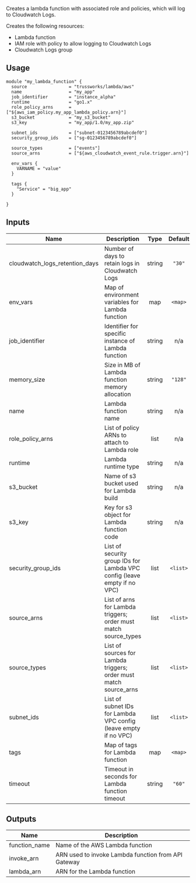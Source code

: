 <!-- BEGINNING OF PRE-COMMIT-TERRAFORM DOCS HOOK -->
Creates a lambda function with associated role and policies, which
will log to Cloudwatch Logs.

Creates the following resources:

* Lambda function
* IAM role with policy to allow logging to Cloudwatch Logs
* Cloudwatch Logs group

## Usage

```hcl
module "my_lambda_function" {
  source                = "trussworks/lambda/aws"
  name                  = "my_app"
  job_identifier        = "instance_alpha"
  runtime               = "go1.x"
  role_policy_arns      = ["${aws_iam_policy.my_app_lambda_policy.arn}"]
  s3_bucket             = "my_s3_bucket"
  s3_key                = "my_app/1.0/my_app.zip"

  subnet_ids            = ["subnet-0123456789abcdef0"]
  security_group_ids    = ["sg-0123456789abcdef0"]

  source_types          = ["events"]
  source_arns           = ["${aws_cloudwatch_event_rule.trigger.arn}"]

  env_vars {
    VARNAME = "value"
  }

  tags {
    "Service" = "big_app"
  }

}
```

## Inputs

| Name | Description | Type | Default | Required |
|------|-------------|:----:|:-----:|:-----:|
| cloudwatch\_logs\_retention\_days | Number of days to retain logs in Cloudwatch Logs | string | `"30"` | no |
| env\_vars | Map of environment variables for Lambda function | map | `<map>` | no |
| job\_identifier | Identifier for specific instance of Lambda function | string | n/a | yes |
| memory\_size | Size in MB of Lambda function memory allocation | string | `"128"` | no |
| name | Lambda function name | string | n/a | yes |
| role\_policy\_arns | List of policy ARNs to attach to Lambda role | list | n/a | yes |
| runtime | Lambda runtime type | string | n/a | yes |
| s3\_bucket | Name of s3 bucket used for Lambda build | string | n/a | yes |
| s3\_key | Key for s3 object for Lambda function code | string | n/a | yes |
| security\_group\_ids | List of security group IDs for Lambda VPC config (leave empty if no VPC) | list | `<list>` | no |
| source\_arns | List of arns for Lambda triggers; order must match source_types | list | `<list>` | no |
| source\_types | List of sources for Lambda triggers; order must match source_arns | list | `<list>` | no |
| subnet\_ids | List of subnet IDs for Lambda VPC config (leave empty if no VPC) | list | `<list>` | no |
| tags | Map of tags for Lambda function | map | `<map>` | no |
| timeout | Timeout in seconds for Lambda function timeout | string | `"60"` | no |

## Outputs

| Name | Description |
|------|-------------|
| function\_name | Name of the AWS Lambda function |
| invoke\_arn | ARN used to invoke Lambda function from API Gateway |
| lambda\_arn | ARN for the Lambda function |

<!-- END OF PRE-COMMIT-TERRAFORM DOCS HOOK -->
